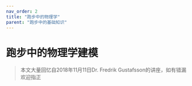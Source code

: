 ```yaml
---
nav_order: 2
title: "跑步中的物理学"
parent: "跑步中的基础知识"
---
```


# 跑步中的物理学建模

> 本文大量回忆自2018年11月11日Dr. Fredrik Gustafsson的讲座，如有错漏欢迎指正

